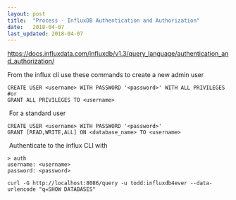 ```yaml
---
layout: post
title:  "Process - InfluxDB Authentication and Authorization"
date:   2018-04-07
last_updated: 2018-04-07
---
```



<p id="bkmrk-https%3A%2F%2Fdocs.influxd"><a href="https://docs.influxdata.com/influxdb/v1.3/query_language/authentication_and_authorization/">https://docs.influxdata.com/influxdb/v1.3/query_language/authentication_and_authorization/</a></p>
<p id="bkmrk-from-the-influx-cli-">From the influx cli use these commands to create a new admin user</p>
<pre id="bkmrk-create-user-%3Cusernam"><code>CREATE USER &lt;username&gt; WITH PASSWORD '&lt;password&gt;' WITH ALL PRIVILEGES<br>#or<br>GRANT ALL PRIVILEGES TO &lt;username&gt;<br></code></pre>
<p id="bkmrk-%C2%A0for-a-standard-use"> For a standard user</p>
<pre id="bkmrk-create-user-%3Cusernam-0"><code>CREATE USER &lt;username&gt; WITH PASSWORD '&lt;password&gt;'<br>GRANT [READ,WRITE,ALL] ON &lt;database_name&gt; TO &lt;username&gt;</code></pre>
<p id="bkmrk-%C2%A0"> Authenticate to the influx CLI with</p>
<pre class=" language-bash" id="bkmrk-%3E-auth-username%3A-%3Cus"><code class=" language-bash">&gt; auth
username: &lt;username&gt;
password: &lt;password&gt;</code></pre>
<pre class=" language-bash" id="bkmrk-curl--g-http%3A%2F%2Flocal"><code class=" language-bash">curl -G http://localhost:8086/query -u todd:influxdb4ever --data-urlencode "q=SHOW DATABASES"<br></code></pre>
